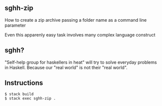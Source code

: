 ## sghh-zip
How to create a zip archive passing a folder name as a command line parameter

Even this apparenly easy task involves many complex language construct

## sghh?
"Self-help group for haskellers in heat" will try to solve everyday problems in Haskell.
Because our "real world" is not their "real world".

## Instructions
```
$ stack build
$ stack exec sghh-zip .
```
